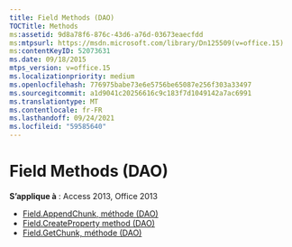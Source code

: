 ```yaml
---
title: Field Methods (DAO)
TOCTitle: Methods
ms:assetid: 9d8a78f6-876c-43d6-a76d-03673eaecfdd
ms:mtpsurl: https://msdn.microsoft.com/library/Dn125509(v=office.15)
ms:contentKeyID: 52073631
ms.date: 09/18/2015
mtps_version: v=office.15
ms.localizationpriority: medium
ms.openlocfilehash: 776975babe73e6e5756be65087e256f303a33497
ms.sourcegitcommit: a1d9041c20256616c9c183f7d1049142a7ac6991
ms.translationtype: MT
ms.contentlocale: fr-FR
ms.lasthandoff: 09/24/2021
ms.locfileid: "59585640"
---
```

# <a name="field-methods-dao"></a>Field Methods (DAO)

**S’applique à** : Access 2013, Office 2013

- [Field.AppendChunk, méthode (DAO)](field-appendchunk-method-dao.md)
- [Field.CreateProperty method (DAO)](field-createproperty-method-dao.md)
- [Field.GetChunk, méthode (DAO)](field-getchunk-method-dao.md)

